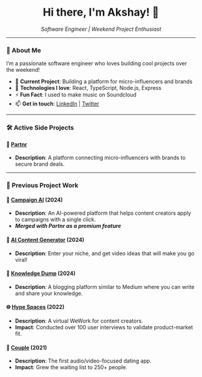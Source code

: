 <h1 align="center">Hi there, I'm Akshay! 👋</h1>

<p align="center">
  <em>Software Engineer | Weekend Project Enthusiast</em>
</p>

---

### 🌟 About Me

I’m a passionate software engineer who loves building cool projects over the weekend!

- 👀 **Current Project**: Building a platform for micro-influencers and brands
- 🌱 **Technologies I love**: React, TypeScript, Node.js, Express
- ⚡ **Fun Fact**: I used to make music on Soundcloud
- 📫 **Get in touch**: [LinkedIn](https://www.linkedin.com/in/akshay-prabhakar/) | [Twitter](https://twitter.com/akshaycoding)

---

### 🛠️ Active Side Projects

#### 🤝 [Partnr](https://www.usepartnr.com/)
- **Description**: A platform connecting micro-influencers with brands to secure brand deals.

---

### 💼 Previous Project Work

#### 🎯 [Campaign AI](https://campaign.framer.ai) (2024)
- **Description**: An AI-powered platform that helps content creators apply to campaigns with a single click.
- ***Merged with Partnr as a premium feature***

#### 🤖 [AI Content Generator](https://github.com/officiallyakshay/ai-content-generator) (2024)
- **Description**: Enter your niche, and get video ideas that will make you go viral!

#### 📝 [Knowledge Dump](https://github.com/officiallyakshay/knowledge-dump) (2024)
- **Description**: A blogging platform similar to Medium where you can write and share your knowledge.

#### 🌐 [Hype Spaces](https://github.com/officiallyakshay/hypespaces) (2022)
- **Description**: A virtual WeWork for content creators.
- **Impact**: Conducted over 100 user interviews to validate product-market fit.

#### 🎤 [Couple](https://github.com/officiallyakshay/couple) (2021)
- **Description**: The first audio/video-focused dating app.
- **Impact**: Grew the waiting list to 250+ people.
